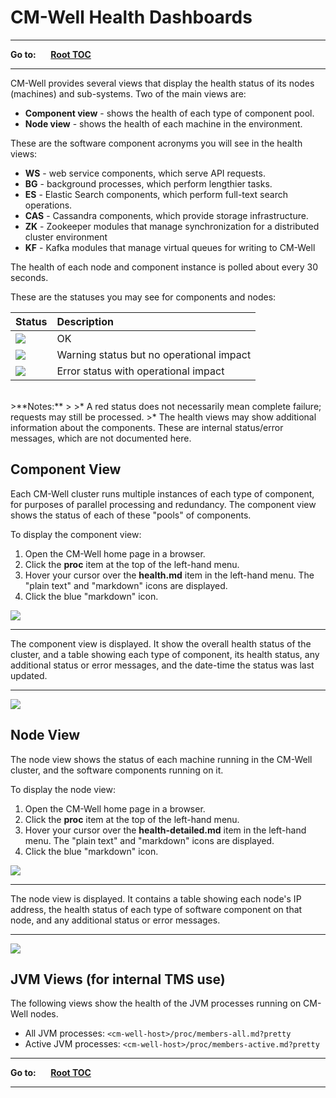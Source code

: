 # CM-Well Health Dashboards

----

**Go to:** &nbsp;&nbsp;&nbsp;&nbsp; [**Root TOC**](CM-Well.RootTOC.md) 

----

CM-Well provides several views that display the health status of its nodes (machines) and sub-systems. Two of the main views are:

* **Component view** - shows the health of each type of component pool.
* **Node view** - shows the health of each machine in the environment.

These are the software component acronyms you will see in the health views:

* **WS** - web service components, which serve API requests.
* **BG** - background processes, which perform lengthier tasks.
* **ES** - Elastic Search components, which perform full-text search operations.
* **CAS** - Cassandra components, which provide storage infrastructure.
* **ZK** - Zookeeper modules that manage synchronization for  a distributed cluster environment
* **KF** - Kafka modules that manage virtual queues for writing to CM-Well

The health of each node and component instance is polled about every 30 seconds.

These are the statuses you may see for components and nodes:

Status | Description
:-------|:------------
<img src="./_Images/green.png"> | OK
<img src="./_Images/yellow.png"> | Warning status but no operational impact
<img src="./_Images/red.png"> | Error status with operational impact

<br/>
>**Notes:** 
>
>* A red status does not necessarily mean complete failure; requests may still be processed.
>* The health views may show additional information about the components. These are internal status/error messages, which are not documented here. 

## Component View

Each CM-Well cluster runs multiple instances of each type of component, for purposes of parallel processing and redundancy. The component view shows the status of each of these "pools" of components.

To display the component view:
1. Open the CM-Well home page in a browser.
2. Click the **proc** item at the top of the left-hand menu.
3. Hover your cursor over the **health.md** item in the left-hand menu. The "plain text" and "markdown" icons are displayed.
4. Click the blue "markdown" icon. 


<img src="./_Images/health-md-icon.png">

----------


The component view is displayed. It show the overall health status of the cluster, and a table showing each type of component, its health status, any additional status or error messages, and the date-time the status was last updated.

----------

<img src="./_Images/health-md-page.png">

## Node View

The node view shows the status of each machine running in the CM-Well cluster, and the software components running on it.

To display the node view:
1. Open the CM-Well home page in a browser.
2. Click the **proc** item at the top of the left-hand menu.
3. Hover your cursor over the **health-detailed.md** item in the left-hand menu. The "plain text" and "markdown" icons are displayed.
4. Click the blue "markdown" icon. 

<img src="./_Images/health-detailed.md.icon.png">

----------
The node view is displayed. It contains a table showing each node's IP address, the health status of each type of software component on that node, and any additional status or error messages.

----------

<img src="./_Images/health-detailed-new.png">

<a name="hdr1"></a>
## JVM Views (for internal TMS use)

The following views show the health of the JVM processes running on CM-Well nodes.

*  All JVM processes: `<cm-well-host>/proc/members-all.md?pretty`
*  Active JVM processes: `<cm-well-host>/proc/members-active.md?pretty`


----

**Go to:** &nbsp;&nbsp;&nbsp;&nbsp; [**Root TOC**](CM-Well.RootTOC.md) 

----